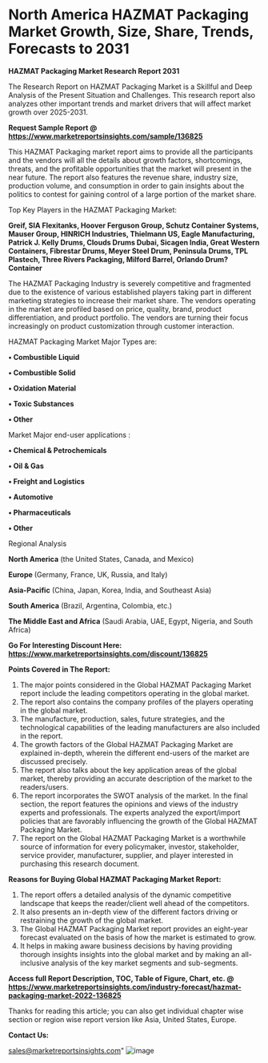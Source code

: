 # North America HAZMAT Packaging Market Growth, Size, Share, Trends, Forecasts to 2031

<strong>HAZMAT Packaging Market Research Report 2031</strong>

The Research Report on HAZMAT Packaging Market is a Skillful and Deep Analysis of the Present Situation and Challenges. This research report also analyzes other important trends and market drivers that will affect market growth over 2025-2031.

<strong>Request Sample Report @ <a href=https://www.marketreportsinsights.com/sample/136825>https://www.marketreportsinsights.com/sample/136825</a></strong>

This HAZMAT Packaging market report aims to provide all the participants and the vendors will all the details about growth factors, shortcomings, threats, and the profitable opportunities that the market will present in the near future. The report also features the revenue share, industry size, production volume, and consumption in order to gain insights about the politics to contest for gaining control of a large portion of the market share.

Top Key Players in the HAZMAT Packaging Market:

<strong>Greif, SIA Flexitanks, Hoover Ferguson Group, Schutz Container Systems, Mauser Group, HINRICH Industries, Thielmann US, Eagle Manufacturing, Patrick J. Kelly Drums, Clouds Drums Dubai, Sicagen India, Great Western Containers, Fibrestar Drums, Meyer Steel Drum, Peninsula Drums, TPL Plastech, Three Rivers Packaging, Milford Barrel, Orlando Drum?Container</strong>

The HAZMAT Packaging Industry is severely competitive and fragmented due to the existence of various established players taking part in different marketing strategies to increase their market share. The vendors operating in the market are profiled based on price, quality, brand, product differentiation, and product portfolio. The vendors are turning their focus increasingly on product customization through customer interaction.

HAZMAT Packaging Market Major Types are:

<strong>• Combustible Liquid

• Combustible Solid

• Oxidation Material

• Toxic Substances

• Other</strong>

Market Major end-user applications :

<strong>• Chemical & Petrochemicals

• Oil & Gas

• Freight and Logistics

• Automotive

• Pharmaceuticals

• Other</strong>

Regional Analysis

</u><strong><b>North America</b></strong> (the United States, Canada, and Mexico)

<strong><b>Europe </b></strong>(Germany, France, UK, Russia, and Italy)

<strong><b>Asia-Pacific</b></strong> (China, Japan, Korea, India, and Southeast Asia)

<strong><b>South America</b></strong> (Brazil, Argentina, Colombia, etc.)

<strong><b>The Middle East and Africa</b></strong> (Saudi Arabia, UAE, Egypt, Nigeria, and South Africa)

<strong>Go For Interesting Discount Here: <a href=https://www.marketreportsinsights.com/discount/136825>https://www.marketreportsinsights.com/discount/136825</a></strong>

<strong>Points Covered in The Report:</strong>
<ol>
  <li>The major points considered in the Global HAZMAT Packaging Market report include the leading competitors operating in the global market.</li>
  <li>The report also contains the company profiles of the players operating in the global market.</li>
  <li>The manufacture, production, sales, future strategies, and the technological capabilities of the leading manufacturers are also included in the report.</li>
  <li>The growth factors of the Global HAZMAT Packaging Market are explained in-depth, wherein the different end-users of the market are discussed precisely.</li>
  <li>The report also talks about the key application areas of the global market, thereby providing an accurate description of the market to the readers/users.</li>
  <li>The report incorporates the SWOT analysis of the market. In the final section, the report features the opinions and views of the industry experts and professionals. The experts analyzed the export/import policies that are favorably influencing the growth of the Global HAZMAT Packaging Market.</li>
  <li>The report on the Global HAZMAT Packaging Market is a worthwhile source of information for every policymaker, investor, stakeholder, service provider, manufacturer, supplier, and player interested in purchasing this research document.</li>
</ol>
<strong>Reasons for Buying Global HAZMAT Packaging Market Report:</strong>

<ol>
  <li>The report offers a detailed analysis of the dynamic competitive landscape that keeps the reader/client well ahead of the competitors.</li>
  <li>It also presents an in-depth view of the different factors driving or restraining the growth of the global market.</li>
  <li>The Global HAZMAT Packaging Market report provides an eight-year forecast evaluated on the basis of how the market is estimated to grow.</li>
  <li>It helps in making aware business decisions by having providing thorough insights insights into the global market and by making an all-inclusive analysis of the key market segments and sub-segments.</li>
</ol>
<strong>Access full Report Description, TOC, Table of Figure, Chart, etc. @ <a href=https://www.marketreportsinsights.com/industry-forecast/hazmat-packaging-market-2022-136825>https://www.marketreportsinsights.com/industry-forecast/hazmat-packaging-market-2022-136825</a></strong>


Thanks for reading this article; you can also get individual chapter wise section or region wise report version like Asia, United States, Europe.

<strong>Contact Us:</strong>

sales@marketreportsinsights.com"
![image](https://github.com/user-attachments/assets/f9f9135b-206d-42c8-a77d-b2e55cf2bbe6)
